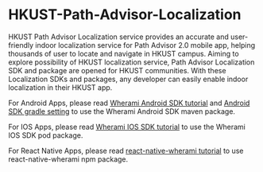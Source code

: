 # HKUST-Path-Advisor-Localization 

HKUST Path Advisor Localization service provides an accurate and user-friendly indoor localization service for Path Advisor 2.0 mobile app, helping thousands of user to locate and navigate in HKUST campus. Aiming to explore possibility of HKUST localization service, Path Advisor Localization SDK and package are opened for HKUST communities. With these Localization SDKs and packages, any developer can easily enable indoor localization in their HKUST app. 

For Android Apps, please read [Wherami Android SDK tutorial](https://github.com/MTrec-PathAdvisor/HKUST-Path-Advisor-Localization-tutorial/blob/main/Wherami%20Android%20SDK%20Tutorial.pdf) and [Android SDK gradle setting](https://github.com/MTrec-PathAdvisor/HKUST-Path-Advisor-Localization-tutorial/blob/main/Android%20SDK%20gradle%20setting.txt) to use the Wherami Android SDK maven package. 

For IOS Apps, please read [Wherami IOS SDK tutorial](https://github.com/MTrec-PathAdvisor/privatePodRepo) to use the Wherami IOS SDK pod package.

For React Native Apps, please read [react-native-wherami tutorial](https://github.com/MTrec-PathAdvisor/react-native-wherami) to use react-native-wherami npm package.

